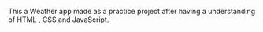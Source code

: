 This a Weather app made as a practice project after having a understanding of HTML , CSS and JavaScript.
